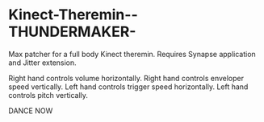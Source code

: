 Kinect-Theremin--THUNDERMAKER-
==============================

Max patcher for a full body Kinect theremin.  Requires Synapse application and Jitter extension.

Right hand controls volume horizontally.
Right hand controls enveloper speed vertically.
Left hand controls trigger speed horizontally.
Left hand controls pitch vertically.

DANCE NOW
